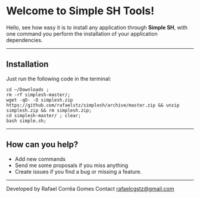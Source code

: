 Welcome to Simple SH Tools!
=====================


Hello, see how easy it is to install any application through **Simple SH**, with one command you perform the installation of your application dependencies.


----------
 <i class="icon-cog"></i>**Installation**
------------

Just run the following code in the terminal:


    cd ~/Downloads ;
    rm -rf simplesh-master/;
    wget -qO- -O simplesh.zip https://github.com/rafaelstz/simplesh/archive/master.zip && unzip simplesh.zip && rm simplesh.zip;
    cd simplesh-master/ ; clear;
    bash simple.sh;

----------
**<i class="icon-upload"></i> How can you help?**
------------

 - Add new commands
 - Send me some proposals if you miss anything
 - Create issues if you find a bug or missing a feature.


----------
<i class="icon-pencil"></i> Developed by Rafael Corrêa Gomes
<i class="icon-share"></i> Contact rafaelcgstz@gmail.com